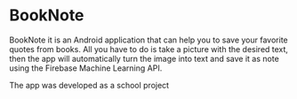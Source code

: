 # BookNote
BookNote it is an Android application that can help you to save your favorite quotes from books. All you have to do is take a picture with the desired text, then the app will automatically turn the image into text and save it as note using the Firebase Machine Learning API.

The app was developed as a school project
